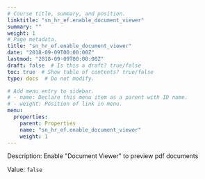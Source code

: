 ```yaml
---
# Course title, summary, and position.
linktitle: "sn_hr_ef.enable_document_viewer"
summary: ""
weight: 1
# Page metadata.
title: "sn_hr_ef.enable_document_viewer"
date: "2018-09-09T00:00:00Z"
lastmod: "2018-09-09T00:00:00Z"
draft: false  # Is this a draft? true/false
toc: true  # Show table of contents? true/false
type: docs  # Do not modify.

# Add menu entry to sidebar.
# - name: Declare this menu item as a parent with ID name.
# - weight: Position of link in menu.
menu:
  properties:
    parent: Properties
    name: "sn_hr_ef.enable_document_viewer"
    weight: 1
---
```


Description: Enable "Document Viewer" to preview pdf documents


Value: `false`